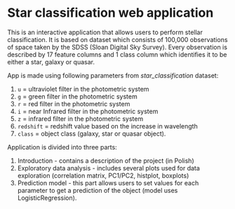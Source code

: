 # Star classification web application
This is an interactive application that allows users to perform stellar classification. It is based on dataset which consists of 100,000 observations of space taken by the SDSS (Sloan Digital Sky Survey). Every observation is described by 17 feature columns and 1 class column which identifies it to be either a star, galaxy or quasar.

App is made using following parameters from _star_classification_ dataset:
1. `u` = ultraviolet filter in the photometric system
2. `g` = green filter in the photometric system
3. `r` = red filter in the photometric system
4. `i` = near Infrared filter in the photometric system
5. `z` = infrared filter in the photometric system
6. `redshift` = redshift value based on the increase in wavelength
7. `class` = object class (galaxy, star or quasar object).

Application is divided into three parts:
1. Introduction - contains a description of the project (in Polish)
2. Exploratory data analysis - includes several plots used for data exploration (correlation matrix, PC1/PC2, histplot, boxplots)
3. Prediction model - this part allows users to set values for each parameter to get a prediction of the object (model uses LogisticRegression).






